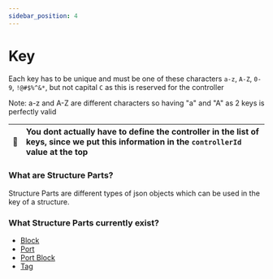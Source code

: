 ```yaml
---
sidebar_position: 4
---
```


# Key

Each key has to be unique and must be one of these characters `a-z`, `A-Z`, `0-9`, `!@#$%^&*`, but not capital `C` as this is reserved for the controller

Note: a-z and A-Z are different characters so having "a" and "A" as 2 keys is perfectly valid

| :memo:        | You dont actually have to define the controller in the list of keys, since we put this information in the `controllerId` value at the top |
|---------------|:------------------------------------------------------------------------------------------------------------------------------------------|


### What are Structure Parts?

Structure Parts are different types of json objects which can be used in the key of a structure.

### What Structure Parts currently exist?

* [Block](./block)
* [Port](./port)
* [Port Block](./port_block)
* [Tag](./tag)